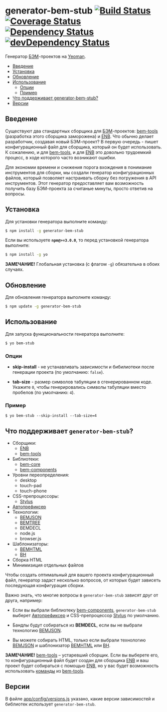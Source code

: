 # generator-bem-stub [![Build Status](https://travis-ci.org/bem/generator-bem-stub.svg)](https://travis-ci.org/bem/generator-bem-stub) [![Coverage Status](https://img.shields.io/coveralls/bem/generator-bem-stub.svg)](https://coveralls.io/r/bem/generator-bem-stub?branch=master) [![Dependency Status](https://david-dm.org/bem/generator-bem-stub.svg)](https://david-dm.org/bem/generator-bem-stub) [![devDependency Status](https://david-dm.org/bem/generator-bem-stub/dev-status.svg)](https://david-dm.org/bem/generator-bem-stub#info=devDependencies)

Генератор [БЭМ](https://ru.bem.info/)-проектов на [Yeoman](http://yeoman.io).

<!-- TOC -->
- [Введение](#Введение)
- [Установка](#Установка)
- [Обновление](#Обновление)
- [Использование](#Использование)
  - [Опции](#Опции)
  - [Пример](#Пример)
- [Что поддерживает generator-bem-stub?](#Что-поддерживает-generator-bem-stub)
- [Версии](#Версии)

<!-- TOC END -->

## Введение

Существуют два стандартных сборщика для [БЭМ](https://ru.bem.info/)-проектов: [bem-tools](https://ru.bem.info/tools/bem/bem-tools/) (разработка этого сборщика заморожена) и [ENB](https://github.com/enb-make/enb). Что обычно делает разработчик, создавая новый БЭМ-проект? В первую очередь - пишет конфигурационный файл для сборщика, который он будет использовать. К сожалению, и для [bem-tools](https://ru.bem.info/tools/bem/bem-tools/), и для [ENB](https://github.com/enb-make/enb) это довольно трудоемкий процесс, в ходе которого часто возникают ошибки.

Для экономии времени и снижения порога вхождения в понимание инструментов для сборки, мы создали генератор конфигурационных файлов, который позволяет настраивать сборку без погружения в API инструментов. Этот генератор предоставляет вам возможность получить базу БЭМ-проекта за считаные минуты, просто ответив на вопросы.

## Установка

Для установки генератора выполните команду:

```bash
$ npm install -g generator-bem-stub
```

Если вы используете **`npm@>=3.0.0`**, то перед установкой генератора выполните:

```bash
$ npm install -g yo
```

**ЗАМЕЧАНИЕ!** Глобальная установка (с флагом `-g`) обязательна в обоих случаях.

## Обновление

Для обновления генератора выполните команду:

```bash
$ npm update -g generator-bem-stub
```

## Использование

Для запуска функциональности генератора выполните:

```bash
$ yo bem-stub
```

### Опции

* **skip-install** - не устанавливать зависимости и бибилиотеки после генерации проекта (по умолчанию: `false`).

* **tab-size** - размер символов табуляции в сгенерированном коде. Укажите `0`, чтобы генерировались символы табуляции вместо пробелов (по умолчанию: `4`).

### Пример

```
$ yo bem-stub --skip-install --tab-size=4
```

## Что поддерживает `generator-bem-stub`?

- Сборщики:
  - [ENB](https://github.com/enb-make/enb)
  - [bem-tools](https://ru.bem.info/tools/bem/bem-tools/)
- Библиотеки:
  - [bem-core](https://ru.bem.info/libs/bem-core/)
  - [bem-components](https://ru.bem.info/libs/bem-components/)
- Уровни переопределения:
  - desktop
  - touch-pad
  - touch-phone
- CSS-препроцессоры:
  - [Stylus](https://github.com/stylus/stylus)
- [Автопрефиксер](https://github.com/postcss/autoprefixer)
- Технологии:
  - [BEMJSON](https://ru.bem.info/technology/bemjson/current/bemjson/)
  - [BEMTREE](https://ru.bem.info/technology/bemtree/current/bemtree/)
  - BEMDECL
  - node.js
  - browser.js
- Шаблонизаторы:
  - [BEMHTML](https://ru.bem.info/technology/bemhtml/current/intro/)
  - [BH](https://ru.bem.info/technology/bh/)
- Сборка HTML
- Минимизиция отдельных файлов

Чтобы создать оптимальный для вашего проекта конфигурационный файл, генератор задаст несколько вопросов, от которых будет зависеть последующая конфигурация сборки.

Важно знать, что многие вопросы в `generator-bem-stub` зависят друг от друга, например:

* Если вы выбрали библиотеку [bem-components](https://ru.bem.info/libs/bem-components/), `generator-bem-stub` выберет [Автопрефиксер](https://github.com/postcss/autoprefixer) и CSS-препроцессор [Stylus](https://github.com/stylus/stylus) по умолчанию.

* Бандлы будут собираться из **BEMDECL**, если вы не выбрали технологию [BEMJSON](https://ru.bem.info/technology/bemjson/current/bemjson/).

* Вы можете собирать HTML, только если выбрали технологию [BEMJSON](https://ru.bem.info/technology/bemjson/current/bemjson/) и шаблонизатор [BEMHTML](https://ru.bem.info/technology/bemhtml/current/intro/) или [BH](https://ru.bem.info/technology/bh/).

**ЗАМЕЧАНИЕ!** [bem-tools](https://ru.bem.info/tools/bem/bem-tools/) – устаревший сборщик. Если вы выберете его, то конфигурационный файл будет создан для сборщика [ENB](https://github.com/enb-make/enb) и ваш проект будет собираться с помощью [ENB](https://github.com/enb-make/enb), но у вас будет возможность использовать [команды](https://ru.bem.info/tools/bem/bem-tools/commands/) из [bem-tools](https://ru.bem.info/tools/bem/bem-tools/).

## Версии

В файле [app/config/versions.js](./app/config/versions.js) указано, какие версии зависимостей и библиотек использует `generator-bem-stub`.

